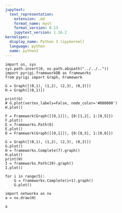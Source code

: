```yaml
---
jupytext:
  text_representation:
    extension: .md
    format_name: myst
    format_version: 0.13
    jupytext_version: 1.16.2
kernelspec:
  display_name: Python 3 (ipykernel)
  language: python
  name: python3
---
```


```{code-cell} ipython3
import os, sys
sys.path.insert(0, os.path.abspath("../../.."))
import pyrigi.frameworkDB as frameworks
from pyrigi import Graph, Framework
```

```{code-cell} ipython3
G = Graph([(0,1), (1,2), (2,3), (0,3)])
H = Graph([(0,1)])

print(G)
# G.plot(vertex_labels=False, node_color='#000000')
H.plot()
```

```{code-cell} ipython3
F = Framework(Graph([[0,1]]), {0:[1,2], 1:[0,5]})
F.plot()
E = frameworks.Path(6)
E.plot()
D = Framework(Graph([[0,1]]), {0:[0,5], 1:[0,0]})
```

```{code-cell} ipython3
G = Graph([(0,1), (1,2), (2,3), (0,3)])
G.plot()
H = frameworks.Complete(7).graph()
H.plot()
print(H)
I = frameworks.Path(29).graph()
I.plot()
```

```{code-cell} ipython3
for i in range(5):
    G = frameworks.Complete(i+1).graph()
    G.plot()
```

```{code-cell} ipython3
import networkx as nx
a = nx.draw(H)
```

```{code-cell} ipython3
a
```

```{code-cell} ipython3

```
